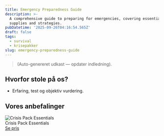 ```yaml
---
title: Emergency Preparedness Guide
description: >-
  A comprehensive guide to preparing for emergencies, covering essential
  supplies and strategies.
pubDatetime: '2025-09-26T04:16:54.565Z'
draft: false
tags:
  - survival
  - krisepakker
slug: emergency-preparedness-guide
---
```

> (Auto-genereret udkast — opdater indledning).

## Hvorfor stole på os?
- Erfaring, test og objektiv vurdering.

## Vores anbefalinger


<!-- Auto: Affiliate-kort fra Products/SKUs -->

<div class="aff-card"><img src="abstract_15.png (https://v5.airtableusercontent.com/v3/u/45/45/1758873600000/KZ0niBkGZ5QZxLUTISxyTg/E9tH2-Pzlx15QtS41-CfboBCR-sSHzUA1NwkTKQtXZVRF5TKtqxcxAKQf--nlyJH7hldun3B_AcFCumpKiO2GXp4i7gonxO2aFqRgNJnE5DI-jhGucfGeUilAq7kVKgCXbmEXI9P78LOqhCDd3LvGI0UkZE5ZT51Eiy6M1aO4cw/bcPClVSAUQY7_ed49IsrXPuRVgM1NZxiwugSMiLYfqo)" alt="Crisis Pack Essentials" class="aff-card__img" /><div class="aff-card__meta"><div class="aff-card__title">Crisis Pack Essentials</div><a class="aff-btn" href="https://affiliate.homeessentialsee62.com/deal789?utm_source=klartilalt&utm_medium=affiliate&subid=emergency-preparedness-guide-2025-09-26" rel="sponsored nofollow noopener" target="_blank">Se pris</a></div></div>

